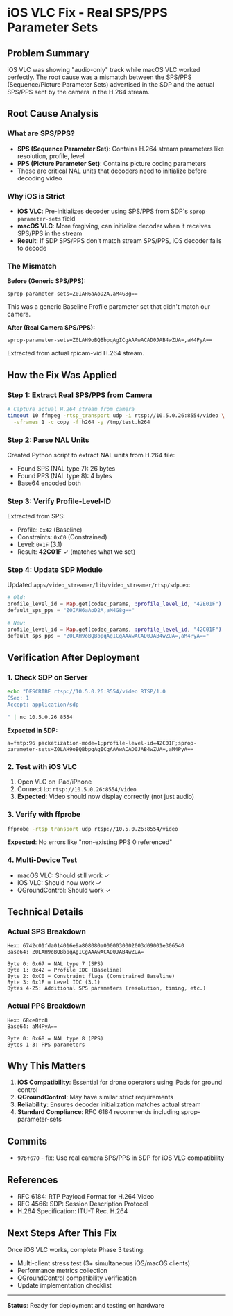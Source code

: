 # iOS VLC Fix - Real SPS/PPS Parameter Sets

## Problem Summary
iOS VLC was showing "audio-only" track while macOS VLC worked perfectly. The root cause was a mismatch between the SPS/PPS (Sequence/Picture Parameter Sets) advertised in the SDP and the actual SPS/PPS sent by the camera in the H.264 stream.

## Root Cause Analysis

### What are SPS/PPS?
- **SPS (Sequence Parameter Set)**: Contains H.264 stream parameters like resolution, profile, level
- **PPS (Picture Parameter Set)**: Contains picture coding parameters
- These are critical NAL units that decoders need to initialize before decoding video

### Why iOS is Strict
- **iOS VLC**: Pre-initializes decoder using SPS/PPS from SDP's `sprop-parameter-sets` field
- **macOS VLC**: More forgiving, can initialize decoder when it receives SPS/PPS in the stream
- **Result**: If SDP SPS/PPS don't match stream SPS/PPS, iOS decoder fails to decode

### The Mismatch
**Before (Generic SPS/PPS):**
```
sprop-parameter-sets=Z0IAH6aAoD2A,aM4G8g==
```
This was a generic Baseline Profile parameter set that didn't match our camera.

**After (Real Camera SPS/PPS):**
```
sprop-parameter-sets=Z0LAH9oBQBbpqAgICgAAAwACAD0JAB4wZUA=,aM4PyA==
```
Extracted from actual rpicam-vid H.264 stream.

## How the Fix Was Applied

### Step 1: Extract Real SPS/PPS from Camera
```bash
# Capture actual H.264 stream from camera
timeout 10 ffmpeg -rtsp_transport udp -i rtsp://10.5.0.26:8554/video \
  -vframes 1 -c copy -f h264 -y /tmp/test.h264
```

### Step 2: Parse NAL Units
Created Python script to extract NAL units from H.264 file:
- Found SPS (NAL type 7): 26 bytes
- Found PPS (NAL type 8): 4 bytes
- Base64 encoded both

### Step 3: Verify Profile-Level-ID
Extracted from SPS:
- Profile: `0x42` (Baseline)
- Constraints: `0xC0` (Constrained)
- Level: `0x1F` (3.1)
- Result: **42C01F** ✓ (matches what we set)

### Step 4: Update SDP Module
Updated `apps/video_streamer/lib/video_streamer/rtsp/sdp.ex`:
```elixir
# Old:
profile_level_id = Map.get(codec_params, :profile_level_id, "42E01F")
default_sps_pps = "Z0IAH6aAoD2A,aM4G8g=="

# New:
profile_level_id = Map.get(codec_params, :profile_level_id, "42C01F")
default_sps_pps = "Z0LAH9oBQBbpqAgICgAAAwACAD0JAB4wZUA=,aM4PyA=="
```

## Verification After Deployment

### 1. Check SDP on Server
```bash
echo "DESCRIBE rtsp://10.5.0.26:8554/video RTSP/1.0
CSeq: 1
Accept: application/sdp

" | nc 10.5.0.26 8554
```

**Expected in SDP:**
```
a=fmtp:96 packetization-mode=1;profile-level-id=42C01F;sprop-parameter-sets=Z0LAH9oBQBbpqAgICgAAAwACAD0JAB4wZUA=,aM4PyA==
```

### 2. Test with iOS VLC
1. Open VLC on iPad/iPhone
2. Connect to: `rtsp://10.5.0.26:8554/video`
3. **Expected**: Video should now display correctly (not just audio)

### 3. Verify with ffprobe
```bash
ffprobe -rtsp_transport udp rtsp://10.5.0.26:8554/video
```

**Expected**: No errors like "non-existing PPS 0 referenced"

### 4. Multi-Device Test
- macOS VLC: Should still work ✓
- iOS VLC: Should now work ✓
- QGroundControl: Should work ✓

## Technical Details

### Actual SPS Breakdown
```
Hex: 6742c01fda014016e9a808080a0000030002003d09001e306540
Base64: Z0LAH9oBQBbpqAgICgAAAwACAD0JAB4wZUA=

Byte 0: 0x67 = NAL type 7 (SPS)
Byte 1: 0x42 = Profile IDC (Baseline)
Byte 2: 0xC0 = Constraint flags (Constrained Baseline)
Byte 3: 0x1F = Level IDC (3.1)
Bytes 4-25: Additional SPS parameters (resolution, timing, etc.)
```

### Actual PPS Breakdown
```
Hex: 68ce0fc8
Base64: aM4PyA==

Byte 0: 0x68 = NAL type 8 (PPS)
Bytes 1-3: PPS parameters
```

## Why This Matters

1. **iOS Compatibility**: Essential for drone operators using iPads for ground control
2. **QGroundControl**: May have similar strict requirements
3. **Reliability**: Ensures decoder initialization matches actual stream
4. **Standard Compliance**: RFC 6184 recommends including sprop-parameter-sets

## Commits
- `97bf670` - fix: Use real camera SPS/PPS in SDP for iOS VLC compatibility

## References
- RFC 6184: RTP Payload Format for H.264 Video
- RFC 4566: SDP: Session Description Protocol
- H.264 Specification: ITU-T Rec. H.264

## Next Steps After This Fix
Once iOS VLC works, complete Phase 3 testing:
- Multi-client stress test (3+ simultaneous iOS/macOS clients)
- Performance metrics collection
- QGroundControl compatibility verification
- Update implementation checklist

---
**Status**: Ready for deployment and testing on hardware
